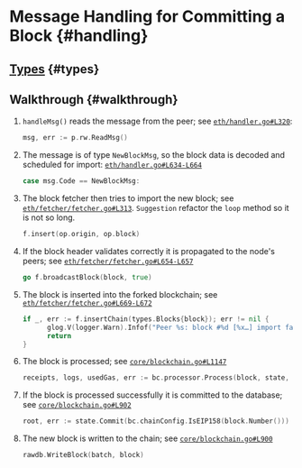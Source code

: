 # Message Handling for Committing a Block {#handling}

## [Types](handling_types.md#types) {#types}

## Walkthrough {#walkthrough}

1. `handleMsg()` reads the message from the peer; see [`eth/handler.go#L320`](https://github.com/ethereum/go-ethereum/blob/master/eth/handler.go#L320):
    ```go 
    msg, err := p.rw.ReadMsg()
    ```

2. The message is of type `NewBlockMsg`, so the block data is decoded and scheduled for import:
[`eth/handler.go#L634-L664`](https://github.com/ethereum/go-ethereum/blob/master/eth/handler.go#L634-L664)
    ```go
    case msg.Code == NewBlockMsg:
    ```

3. The block fetcher then tries to import the new block; see
[`eth/fetcher/fetcher.go#L313`](https://github.com/ethereum/go-ethereum/blob/master/eth/fetcher/fetcher.go#L313). `Suggestion` refactor the `loop` method so it is not so long.
    ```go
    f.insert(op.origin, op.block)
    ```

4. If the block header validates correctly it is propagated to the node's peers; see [`eth/fetcher/fetcher.go#L654-L657`](https://github.com/ethereum/go-ethereum/blob/master/eth/fetcher/fetcher.go#L654-L657)
    ```go 
    go f.broadcastBlock(block, true)
    ```

5. The block is inserted into the forked blockchain; see [`eth/fetcher/fetcher.go#L669-L672`](https://github.com/ethereum/go-ethereum/blob/master/eth/fetcher/fetcher.go#L669-L672)
    ```go
    if _, err := f.insertChain(types.Blocks{block}); err != nil {
          glog.V(logger.Warn).Infof("Peer %s: block #%d [%x…] import failed: %v", peer, block.NumberU64(), hash[:4], err)
          return
    }
    ```

6. The block is processed; see [`core/blockchain.go#L1147`](https://github.com/ethereum/go-ethereum/blob/master/core/blockchain.go#L1147)
    ```go
    receipts, logs, usedGas, err := bc.processor.Process(block, state, bc.vmConfig)
    ```

7. If the block is processed successfully it is committed to the database; see [`core/blockchain.go#L902`](https://github.com/ethereum/go-ethereum/blob/master/core/blockchain.go#L902)
    ```go
    root, err := state.Commit(bc.chainConfig.IsEIP158(block.Number()))
    ```

8. The new block is written to the chain; see [`core/blockchain.go#L900`](https://github.com/ethereum/go-ethereum/blob/master/core/blockchain.go#L900)
    ```go
    rawdb.WriteBlock(batch, block)
    ```
    